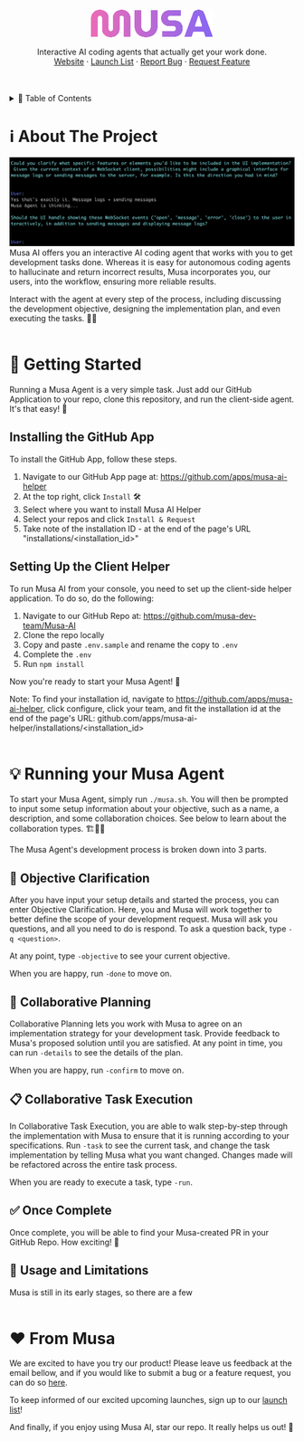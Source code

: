<a name="readme-top"></a>

<!--
*** Thanks for checking out the Best-README-Template. If you have a suggestion
*** that would make this better, please fork the repo and create a pull request
*** or simply open an issue with the tag "enhancement".
*** Don't forget to give the project a star! ⭐
*** Thanks again! Now go create something AMAZING! 😃
-->
<!-- PROJECT SHIELDS -->
<!--
*** I'm using markdown "reference style" links for readability.
*** Reference links are enclosed in brackets [ ] instead of parentheses ( ).
*** See the bottom of this document for the declaration of the reference variables
*** for contributors-url, forks-url, etc. This is an optional, concise syntax you may use.
*** https://www.markdownguide.org/basic-syntax/#reference-style-links
-->
<!-- [![Issues][issues-shield]][issues-url] -->
<!-- PROJECT LOGO -->
<br />
<div align="center">
  <a href="https://github.com/github_username/repo_name">
    <img src="src/musa.png" alt="Logo">
  </a>
<!-- <h3 align="center">🤖 Musa AI 🤖</h3> -->
  <p align="center">
    Interactive AI coding agents that actually get your work done. 
    <br />
    <!-- <a href="https://github.com/github_username/repo_name">View Demo</a>
    · -->
    <a href="https://askmusa.co/">Website</a>
    ·
    <a href="https://askmusa.co/request-beta/">Launch List</a>
    ·
    <a href="https://github.com/musa-dev-team/Musa-AI/issues">Report Bug</a>
    ·
    <a href="https://github.com/musa-dev-team/Musa-AI/issues">Request Feature</a>
  </p>
</div>
<br></br>
<!-- TABLE OF CONTENTS -->
<details>
  <summary>📑 Table of Contents</summary>
  <ol>
    <li>
      <a href="#about-the-project">About The Project</a>
      <!-- <ul>
        <li><a href="#built-with">Built With</a></li>
      </ul> -->
    </li>
    <li>
      <a href="#getting-started">Getting Started</a>
      <ul>
        <li><a href="#prerequisites">Prerequisites</a></li>
        <li><a href="#installation">Installation</a></li>
      </ul>
    </li>
    <li><a href="#usage">Usage</a></li>
    <li><a href="#roadmap">Roadmap</a></li>
    <li><a href="#contributing">Contributing</a></li>
    <li><a href="#license">License</a></li>
    <li><a href="#contact">Contact</a></li>
    <li><a href="#acknowledgments">Acknowledgments</a></li>
  </ol>
</details>
<!-- ABOUT THE PROJECT -->

# ℹ️ About The Project 

<img src="src/objective_clarification.png" alt="Logo">
Musa AI offers you an interactive AI coding agent that works with you to get development tasks done. Whereas it is easy for autonomous coding agents to hallucinate and return incorrect results, Musa incorporates you, our users, into the workflow, ensuring more reliable results.

Interact with the agent at every step of the process, including discussing the development objective, designing the implementation plan, and even executing the tasks. 🙌✨
<br></br>

<!-- GETTING STARTED -->
# 🚀 Getting Started 
Running a Musa Agent is a very simple task. Just add our GitHub Application to your repo, clone this repository, and run the client-side agent. It's that easy! 🤩

## Installing the GitHub App
To install the GitHub App, follow these steps.
1. Navigate to our GitHub App page at: https://github.com/apps/musa-ai-helper
2. At the top right, click `Install` 🛠️
3. Select where you want to install Musa AI Helper
4. Select your repos and click `Install & Request`
5. Take note of the installation ID - at the end of the page's URL "installations/<installation_id>"

## Setting Up the Client Helper
To run Musa AI from your console, you need to set up the client-side helper application.
To do so, do the following:

1. Navigate to our GitHub Repo at: https://github.com/musa-dev-team/Musa-AI
2. Clone the repo locally
3. Copy and paste `.env.sample` and rename the copy to `.env`
4. Complete the `.env`
5. Run `npm install`

Now you're ready to start your Musa Agent! 🎉

Note: To find your installation id, navigate to https://github.com/apps/musa-ai-helper, click configure, click your team, and fit the installation id at the end of the page's URL: github.com/apps/musa-ai-helper/installations/<installation_id>
<br></br>

<!-- USAGE EXAMPLES -->
# 💡 Running your Musa Agent 
To start your Musa Agent, simply run `./musa.sh`. You will then be prompted to input some setup information about your objective, such as a name, a description, and some collaboration choices. See below to learn about the collaboration types. 🏗️👩‍💻

The Musa Agent's development process is broken down into 3 parts.

## 🎯 Objective Clarification 
After you have input your setup details and started the process, you can enter Objective Clarification. Here, you and Musa will work together to better define the scope of your development request. Musa will ask you questions, and all you need to do is respond. To ask a question back, type `-q <question>`.

At any point, type `-objective` to see your current objective.

When you are happy, run `-done` to move on.

## 🤝 Collaborative Planning 
Collaborative Planning lets you work with Musa to agree on an implementation strategy for your development task. Provide feedback to Musa's proposed solution until you are satisfied. At any point in time, you can run `-details` to see the details of the plan.

When you are happy, run `-confirm` to move on.

## 📋 Collaborative Task Execution 
In Collaborative Task Execution, you are able to walk step-by-step through the implementation with Musa to ensure that it is running according to your specifications. Run `-task` to see the current task, and change the task implementation by telling Musa what you want changed. Changes made will be refactored across the entire task process.

When you are ready to execute a task, type `-run`.

## ✅ Once Complete 
Once complete, you will be able to find your Musa-created PR in your GitHub Repo. How exciting! 🎉

## 📝 Usage and Limitations 
Musa is still in its early stages, so there are a few
<br></br>

# ❤️ From Musa 
We are excited to have you try our product! Please leave us feedback at the email bellow, and if you would like to submit a bug or a feature request, you can do so [here](https://github.com/musa-dev-team/Musa-AI/issues).

To keep informed of our excited upcoming launches, sign up to our [launch list](https://askmusa.co/request-beta/)!

And finally, if you enjoy using Musa AI, star our repo. It really helps us out! 🌟
